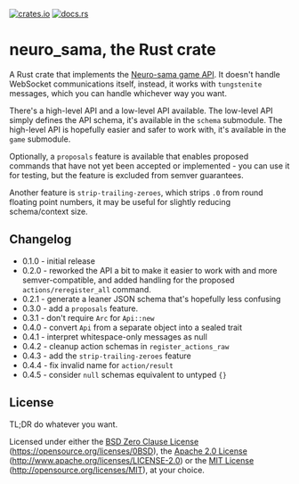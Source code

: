 [![crates.io](https://img.shields.io/crates/v/neuro-sama.svg)](https://crates.io/crates/neuro-sama)
[![docs.rs](https://docs.rs/neuro-sama/badge.svg)](https://docs.rs/neuro-sama)

# neuro_sama, the Rust crate

A Rust crate that implements the [Neuro-sama game
API](https://github.com/VedalAI/neuro-game-sdk). It doesn't handle
WebSocket communications itself, instead, it works with `tungstenite`
messages, which you can handle whichever way you want.

There's a high-level API and a low-level API available. The low-level
API simply defines the API schema, it's available in the `schema`
submodule. The high-level API is hopefully easier and safer to work
with, it's available in the `game` submodule.

Optionally, a `proposals` feature is available that enables proposed
commands that have not yet been accepted or implemented - you can use it
for testing, but the feature is excluded from semver guarantees.

Another feature is `strip-trailing-zeroes`, which strips `.0` from round
floating point numbers, it may be useful for slightly reducing
schema/context size.

## Changelog

- 0.1.0 - initial release
- 0.2.0 - reworked the API a bit to make it easier to work with and more
  semver-compatible, and added handling for the proposed
  `actions/reregister_all` command.
- 0.2.1 - generate a leaner JSON schema that's hopefully less confusing
- 0.3.0 - add a `proposals` feature.
- 0.3.1 - don't require `Arc` for `Api::new`
- 0.4.0 - convert `Api` from a separate object into a sealed trait
- 0.4.1 - interpret whitespace-only messages as null
- 0.4.2 - cleanup action schemas in `register_actions_raw`
- 0.4.3 - add the `strip-trailing-zeroes` feature
- 0.4.4 - fix invalid name for `action/result`
- 0.4.5 - consider `null` schemas equivalent to untyped `{}`

## License

TL;DR do whatever you want.

Licensed under either the [BSD Zero Clause License](LICENSE-0BSD)
(https://opensource.org/licenses/0BSD), the [Apache 2.0
License](LICENSE-APACHE) (http://www.apache.org/licenses/LICENSE-2.0) or
the [MIT License](LICENSE-MIT) (http://opensource.org/licenses/MIT), at
your choice.
